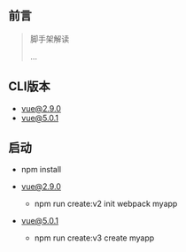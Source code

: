 ## 前言

> 脚手架解读
>
> 
> 
> ...

## CLI版本
-	vue@2.9.0
- 	vue@5.0.1

## 启动
- npm install
-	vue@2.9.0
	- npm run create:v2 init webpack myapp


- vue@5.0.1
	-	npm run create:v3 create myapp